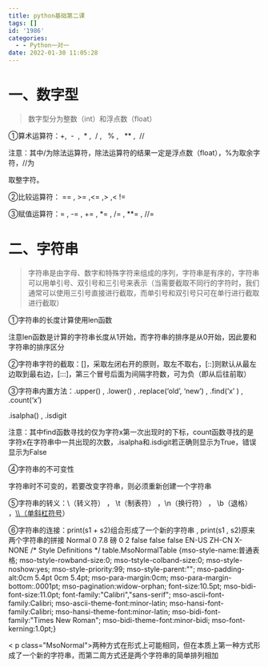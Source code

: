 ```yaml
---
title: python基础第二课
tags: []
id: '1986'
categories:
  - - Python一对一
date: 2022-01-30 11:05:28
---
```


# 一、数字型

>  数字型分为整数（int）和浮点数（float）

①算术运算符：+,  -  ,  \* ,  / ,   % ,   \*\* ,  //

注意：其中/为除法运算符，除法运算符的结果一定是浮点数（float），%为取余字符，//为

取整字符。

②比较运算符： == , \>= ,<= ,> ,< !=

③赋值运算符：\= , \-= , += , \*= , /= , \*\*= , //=

# 二、字符串

> 字符串是由字母、数字和特殊字符来组成的序列，字符串是有序的，字符串可以用单引号、双引号和三引号来表示（当需要截取不同行的字符时，我们通常可以使用三引号直接进行截取，而单引号和双引号只可在单行进行截取进行截取）

①字符串的长度计算使用len函数

注意len函数是计算的字符串长度从1开始，而字符串的排序是从0开始，因此要和字符串的排序区分

②字符串字符的截取：\[\]，采取左闭右开的原则，取左不取右，\[::\]则默认从最左边取到最右边，\[:::\]，第三个冒号后面为间隔字符数，可为负（即从后往前取）

③字符串内置方法：.upper() , .lower() , .replace(‘old’, ‘new’) , .find(‘x’ ) , .count(‘x’) 

.isalpha() , .isdigit

注意：其中find函数寻找的仅为字符x第一次出现时的下标，count函数寻找的是字符x在字符串中一共出现的次数，.isalpha和.isdigit若正确则显示为True，错误显示为False

④字符串的不可变性

字符串时不可变的，若要改变字符串，则必须重新创建一个字符串

⑤字符串的转义：\\（转义符） ， \\t（制表符） ，\\n（换行符） ， \\b（退格） ，[\\\\（单斜杠符号](///\\（单斜杠符号)）

⑥字符串的连接：print(s1 + s2)组合形成了一个新的字符串 , print(s1 , s2)原来两个字符串的拼接 Normal 0 7.8 磅 0 2 false false false EN-US ZH-CN X-NONE /\* Style Definitions \*/ table.MsoNormalTable {mso-style-name:普通表格; mso-tstyle-rowband-size:0; mso-tstyle-colband-size:0; mso-style-noshow:yes; mso-style-priority:99; mso-style-parent:""; mso-padding-alt:0cm 5.4pt 0cm 5.4pt; mso-para-margin:0cm; mso-para-margin-bottom:.0001pt; mso-pagination:widow-orphan; font-size:10.5pt; mso-bidi-font-size:11.0pt; font-family:"Calibri","sans-serif"; mso-ascii-font-family:Calibri; mso-ascii-theme-font:minor-latin; mso-hansi-font-family:Calibri; mso-hansi-theme-font:minor-latin; mso-bidi-font-family:"Times New Roman"; mso-bidi-theme-font:minor-bidi; mso-font-kerning:1.0pt;}

< p class="MsoNormal">两种方式在形式上可能相同，但在本质上第一种方式形成了一个新的字符串，而第二周方式还是两个字符串的简单排列相加